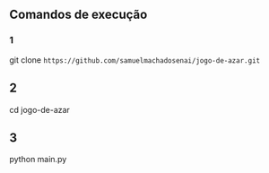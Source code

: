 ## Comandos de execução


### 1
git clone ```https://github.com/samuelmachadosenai/jogo-de-azar.git```

## 2
cd jogo-de-azar

## 3
python main.py